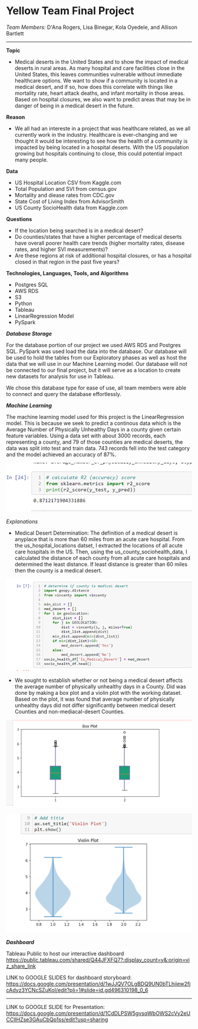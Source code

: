 # Yellow Team Final Project
*Team Members:* D'Ana Rogers, Lisa Binegar, Kola Oyedele, and Allison Bartlett

-------------------------------------------------------------------------------------

**Topic**
- Medical deserts in the United States and to show the impact of medical deserts in rural areas. As many hospital and care facilities close in the United States, this leaves communities vulnerable without immediate healthcare options. We want to show if a community is located in a medical desert, and if so, how does this correlate with things like mortality rate, heart attack deaths, and infant mortality in those areas. Based on hospital closures, we also want to predict areas that may be in danger of being in a medical desert in the future. 
 

**Reason**
- We all had an intereste in a project that was healthcare related, as we all currently work in the industry. Healthcare is ever-changing and we thought it would be interesting to see how the health of a community is impacted by being located in a hospital deserts. With the US population growing but hospitals continuing to close, this could potential impact many people. 


**Data**
- US Hospital Location CSV from Kaggle.com
- Total Population and SVI from census.gov 
- Mortality and diease rates from CDC.gov
- State Cost of Living Index from AdvisorSmith
- US County SocioHealth data from Kaggle.com

**Questions**
- If the location being searched is in a medical desert?  
- Do counties/states that have a higher percentage of medical deserts have overall poorer health care trends (higher mortality rates, disease rates, and higher SVI measurements)?
-  Are these regions at risk of additional hospital closures, or has a hospital closed in that region in the past five years?

**Technologies, Languages, Tools, and Algorithms**
- Postgres SQL
- AWS RDS
- S3
- Python
- Tableau
- LinearRegression Model
- PySpark

 ***Database Storage***

 For the database portion of our project we used AWS RDS and Postgres SQL. PySpark was used load the data into the database. Our database will be used to hold the tables from our Exploratory phases as well as host the data that we will use in our Machine Learning model. Our database will not be connected to our final project, but it will serve as a location to create new datasets for analysis for use in Tableau.

We chose this database type for ease of use, all team members were able to connect and query the database effortlessly.


 ***Machine Learning***

The machine learning model used for this project is the LinearRegression model. This is because we seek to predict a continous data which is the Average Number of Physically Unhealthy Days in a county given certain feature variables. Using a data set with about 3000 records, each representing a county, and 79 of those counties are medical deserts, the data was split into test and train data. 743 records fell into the test category and the model achieved an accuracy of 87%.   

![LinearRegression_Model_Accuracy](Resources/model_accuracy_score.PNG)

*Explanations*

* Medical Desert Determination: The definition of a medical desert is anyplace that is more than 60 miles from an acute care hospital. From the us_hospital_locations datset, I extracted the locations of all acute care hospitals in the US. Then, using the us_county_sociohealth_data, I calculated the distance of each county from all acute care hospitals and determined the least distance. If least distance is greater than 60 miles then the county is a medical desert. 
 
![Medical_Deserts_Determination_Code](Resources/medical_desert_determination_code.PNG)

* We sought to establish whether or not being a medical desert affects the average number of physically unhealthy days in a County. Did was done by making a box plot and a violin plot with the working dataset. Based on the plot, it was found that average number of physically unhealthy days did not differ significantly between medical desert Counties and non-mediacal-desert Counties.

![Box-Plot_for_Physically_Unhealthy_Days](Resources/box_plot_for_unhealthy_days.PNG)

![Violin-Plot_for_Physically_Unhealthy_Days](Resources/violin_plot_for_unhealthy_days.PNG)


 ***Dashboard***

 Tableau Public to host our interactive dashboard
 https://public.tableau.com/shared/Q44JFXFQ7?:display_count=y&:origin=viz_share_link
 
 LINK to GOOGLE SLIDES for dashboard storyboard: 
https://docs.google.com/presentation/d/1wJJQV7OLgBDQ9UN0bTLhiiew2fjcAdyz3YCNcSZuKoI/edit?pli=1#slide=id.gd496310198_0_6


---------------------------------------------------------------------------------------

LINK to GOOGLE SLIDE for Presentation:
https://docs.google.com/presentation/d/1CdDLPSW5gvsqWbOWS2cVy2eUCCllHZse3GAuCbQp1ss/edit?usp=sharing
